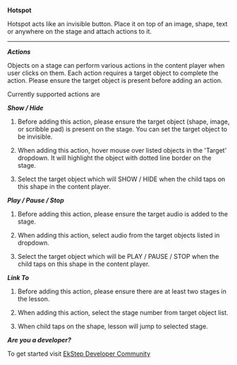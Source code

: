 **Hotspot**

Hotspot acts like an invisible button. Place it on top of an image, shape, text or anywhere on the stage and attach actions to it.

---

***Actions***

Objects on a stage can perform various actions in the content player when user clicks on them. Each action requires a target object to complete the action. Please ensure the target object is present before adding an action.

Currently supported actions are

***Show / Hide*** 

1. Before adding this action, please ensure the target object (shape, image, or scribble pad) is present on the stage. You can set the target object to be invisible.

1. When adding this action, hover mouse over listed objects in the 'Target' dropdown. It will highlight the object with dotted line border on the stage. 

1. Select the target object which will SHOW / HIDE when the child taps on this shape in the content player.

***Play / Pause / Stop*** 

1. Before adding this action, please ensure the target audio is added to the stage. 

1. When adding this action, select audio from the target objects listed in dropdown.

1. Select the target object which will be PLAY / PAUSE / STOP when the child taps on this shape in the content player.

***Link To*** 

1. Before adding this action, please ensure there are at least two stages in the lesson.

1. When adding this action, select the stage number from target object list.

1. When child taps on the shape, lesson will jump to selected stage. 

***Are you a developer?***

To get started visit [EkStep Developer Community](https://community.ekstep.in/developers)